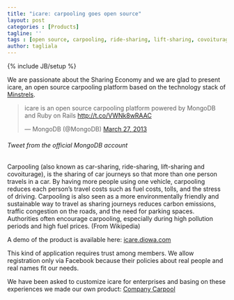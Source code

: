```yaml
---
title: "icare: carpooling goes open source"
layout: post
categories : [Products]
tagline: ''
tags : [open source, carpooling, ride-sharing, lift-sharing, covoiturage, sharing economy]
author: tagliala
---
```

{% include JB/setup %}

We are passionate about the Sharing Economy and we are glad to present icare, an open source carpooling platform based on the technology stack of [Minstrels](http://beta.minstrels.com/).

<!--more-->

<blockquote class="twitter-tweet"><p>icare is an open source carpooling platform powered by MongoDB and Ruby on Rails <a href="http://t.co/VWNk8wRAAC">http://t.co/VWNk8wRAAC</a></p>&mdash; MongoDB (@MongoDB) <a href="https://twitter.com/MongoDB/statuses/316844640227696640">March 27, 2013</a></blockquote>
<script async src="//platform.twitter.com/widgets.js" charset="utf-8"></script>
<h6 class="text-muted">Tweet from the official MongoDB account</h6>

Carpooling (also known as car-sharing, ride-sharing, lift-sharing and covoiturage), is the sharing of car journeys so that more than one person travels in a car. By having more people using one vehicle, carpooling reduces each person’s travel costs such as fuel costs, tolls, and the stress of driving. Carpooling is also seen as a more environmentally friendly and sustainable way to travel as sharing journeys reduces carbon emissions, traffic congestion on the roads, and the need for parking spaces. Authorities often encourage carpooling, especially during high pollution periods and high fuel prices. (From Wikipedia)

A demo of the product is available here: [icare.diowa.com](http://icare.diowa.com/)

This kind of application requires trust among members. We allow registration only via Facebook because their policies about real people and real names fit our needs.

We have been asked to customize icare for enterprises and basing on these experiences we made our own product: [Company Carpool](http://www.companycarpool.com)
